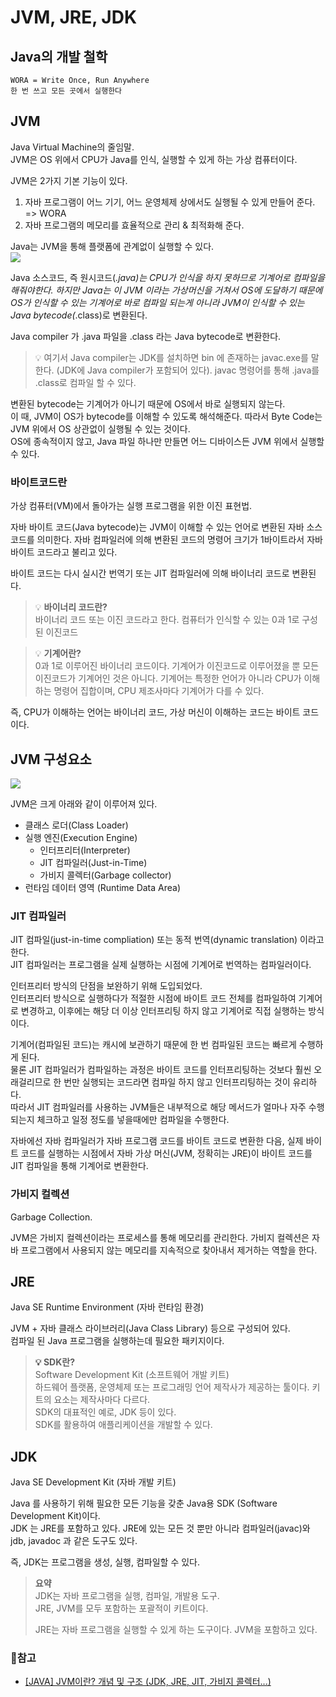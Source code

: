 # JVM, JRE, JDK

## Java의 개발 철학
`WORA = Write Once, Run Anywhere`  
`한 번 쓰고 모든 곳에서 실행한다`

## JVM
Java Virtual Machine의 줄임말.  
JVM은 OS 위에서 CPU가 Java를 인식, 실행할 수 있게 하는 가상 컴퓨터이다.

JVM은 2가지 기본 기능이 있다.
1. 자바 프로그램이 어느 기기, 어느 운영체제 상에서도 실행될 수 있게 만들어 준다. => WORA
2. 자바 프로그램의 메모리를 효율적으로 관리 & 최적화해 준다.  

Java는 JVM을 통해 플랫폼에 관계없이 실행할 수 있다.   
![](https://img1.daumcdn.net/thumb/R1280x0/?scode=mtistory2&fname=https%3A%2F%2Fblog.kakaocdn.net%2Fdn%2F0kg24%2Fbtq4YOOQH4J%2FEF2ISOpkYA36a1flwtLEmK%2Fimg.png)

Java 소스코드, 즉 원시코드(*.java)는 CPU가 인식을 하지 못하므로 기계어로 컴파일을 해줘야한다.
하지만 Java는 이 JVM 이라는 가상머신을 거쳐서 OS에 도달하기 때문에 OS가 인식할 수 있는 기계어로 바로 컴파일 되는게 아니라 JVM이 인식할 수 있는 Java bytecode(*.class)로 변환된다.
 
Java compiler 가 .java 파일을 .class 라는 Java bytecode로 변환한다.

> 💡 여기서 Java compiler는 JDK를 설치하면 bin 에 존재하는 javac.exe를 말한다. (JDK에 Java compiler가 포함되어 있다). 
> javac 명령어를 통해 .java를 .class로 컴파일 할 수 있다.

변환된 bytecode는 기계어가 아니기 때문에 OS에서 바로 실행되지 않는다.  
이 때, JVM이 OS가 bytecode를 이해할 수 있도록 해석해준다. 따라서 Byte Code는 JVM 위에서 OS 상관없이 실행될 수 있는 것이다.  
OS에 종속적이지 않고, Java 파일 하나만 만들면 어느 디바이스든 JVM 위에서 실행할 수 있다.

### 바이트코드란
가상 컴퓨터(VM)에서 돌아가는 실행 프로그램을 위한 이진 표현법.
 
자바 바이트 코드(Java bytecode)는 JVM이 이해할 수 있는 언어로 변환된 자바 소스코드를 의미한다.
자바 컴파일러에 의해 변환된 코드의 명령어 크기가 1바이트라서 자바 바이트 코드라고 불리고 있다.
 
바이트 코드는 다시 실시간 번역기 또는 JIT 컴파일러에 의해 바이너리 코드로 변환된다.

> 💡 **바이너리 코드란?**  
> 바이너리 코드 또는 이진 코드라고 한다.
> 컴퓨터가 인식할 수 있는 0과 1로 구성된 이진코드

> 💡 **기계어란?**  
> 0과 1로 이루어진 바이너리 코드이다.
> 기계어가 이진코드로 이루어졌을 뿐 모든 이진코드가 기계어인 것은 아니다.
> 기계어는 특정한 언어가 아니라 CPU가 이해하는 명령어 집합이며, CPU 제조사마다 기계어가 다를 수 있다.

즉, CPU가 이해하는 언어는 바이너리 코드, 가상 머신이 이해하는 코드는 바이트 코드이다.


## JVM 구성요소

![](https://img1.daumcdn.net/thumb/R1280x0/?scode=mtistory2&fname=https%3A%2F%2Fblog.kakaocdn.net%2Fdn%2FtclVx%2Fbtq4Xfml6Dy%2Fnzb5xxlGG1fr5iBGUMv77K%2Fimg.png)

JVM은 크게 아래와 같이 이루어져 있다.  

- 클래스 로더(Class Loader)
- 실행 엔진(Execution Engine)
  - 인터프리터(Interpreter)
  - JIT 컴파일러(Just-in-Time)
  - 가비지 콜렉터(Garbage collector)
- 런타임 데이터 영역 (Runtime Data Area)

### JIT 컴파일러 
JIT 컴파일(just-in-time compliation) 또는 동적 번역(dynamic translation) 이라고 한다.  
JIT 컴파일러는 프로그램을 실제 실행하는 시점에 기계어로 번역하는 컴파일러이다.
 
인터프리터 방식의 단점을 보완하기 위해 도입되었다.  
인터프리터 방식으로 실행하다가 적절한 시점에 바이트 코드 전체를 컴파일하여 기계어로 변경하고, 이후에는 해당 더 이상 인터프리팅 하지 않고 기계어로 직접 실행하는 방식이다.
 
기계어(컴파일된 코드)는 캐시에 보관하기 때문에 한 번 컴파일된 코드는 빠르게 수행하게 된다.  
물론 JIT 컴파일러가 컴파일하는 과정은 바이트 코드를 인터프리팅하는 것보다 훨씬 오래걸리므로 한 번만 실행되는 코드라면 컴파일 하지 않고 인터프리팅하는 것이 유리하다.  
따라서 JIT 컴파일러를 사용하는 JVM들은 내부적으로 해당 메서드가 얼마나 자주 수행되는지 체크하고 일정 정도를 넣을때에만 컴파일을 수행한다.  
 
자바에선 자바 컴파일러가 자바 프로그램 코드를 바이트 코드로 변환한 다음, 실제 바이트 코드를 실행하는 시점에서 자바 가상 머신(JVM, 정확히는 JRE)이 바이트 코드를 JIT 컴파일을 통해 기계어로 변환한다.  
 
### 가비지 컬렉션
Garbage Collection.  
 
JVM은 가비지 컬렉션이라는 프로세스를 통해 메모리를 관리한다. 가비지 컬렉션은 자바 프로그램에서 사용되지 않는 메모리를 지속적으로 찾아내서 제거하는 역할을 한다.


## JRE
Java SE Runtime Environment (자바 런타임 환경)  
 
JVM + 자바 클래스 라이브러리(Java Class Library) 등으로 구성되어 있다.  
컴파일 된 Java 프로그램을 실행하는데 필요한 패키지이다.

> **💡 SDK란?**  
> Software Development Kit (소프트웨어 개발 키트)  
> 하드웨어 플랫폼, 운영체제 또는 프로그래밍 언어 제작사가 제공하는 툴이다. 키트의 요소는 제작사마다 다르다.  
> SDK의 대표적인 예로, JDK 등이 있다.  
> SDK를 활용하여 애플리케이션을 개발할 수 있다.

## JDK
Java SE Development Kit (자바 개발 키트)  
 
Java 를 사용하기 위해 필요한 모든 기능을 갖춘 Java용 SDK (Software Development Kit)이다.  
JDK 는 JRE를 포함하고 있다.
JRE에 있는 모든 것 뿐만 아니라 컴파일러(javac)와 jdb, javadoc 과 같은 도구도 있다.  

즉, JDK는 프로그램을 생성, 실행, 컴파일할 수 있다.

> **요약**   
> JDK는 자바 프로그램을 실행, 컴파일, 개발용 도구.  
> JRE, JVM를 모두 포함하는 포괄적이 키트이다.  
> 
> JRE는 자바 프로그램을 실행할 수 있게 하는 도구이다. JVM을 포함하고 있다.  

### 📗참고
- [[JAVA] JVM이란? 개념 및 구조 (JDK, JRE, JIT, 가비지 콜렉터...)](https://doozi0316.tistory.com/entry/1주차-JVM은-무엇이며-자바-코드는-어떻게-실행하는-것인가?category=935577)
